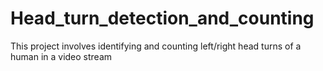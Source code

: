 # Head_turn_detection_and_counting
This project involves identifying and counting left/right head turns of a human in a video stream
